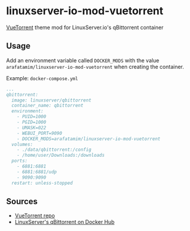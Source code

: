 # linuxserver-io-mod-vuetorrent
[VueTorrent](https://github.com/WDaan/VueTorrent) theme mod for LinuxServer.io's qBittorrent container

## Usage
Add an environment variable called `DOCKER_MODS` with the value `arafatamim/linuxserver-io-mod-vuetorrent` when creating the container.

Example: `docker-compose.yml`
```yml
...
qbittorrent:
  image: linuxserver/qbittorrent
  container_name: qbittorrent
  environment:
    - PUID=1000
    - PGID=1000
    - UMASK=022
    - WEBUI_PORT=9090
    - DOCKER_MODS=arafatamim/linuxserver-io-mod-vuetorrent
  volumes:
    - ./data/qbittorrent:/config
    - /home/user/Downloads:/downloads
  ports:
    - 6881:6881
    - 6881:6881/udp
    - 9090:9090
  restart: unless-stopped
```

## Sources
- [VueTorrent repo](https://github.com/WDaan/VueTorrent)
- [LinuxServer's qBittorrent on Docker Hub](https://hub.docker.com/r/linuxserver/qbittorrent)

